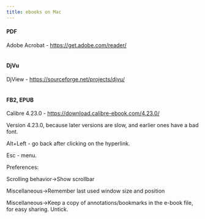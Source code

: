 ```yaml
---
title: ebooks on Mac
---
```


#### PDF

Adobe Acrobat - <https://get.adobe.com/reader/>
<br><br>

#### DjVu

DjView - <https://sourceforge.net/projects/djvu/>
<br><br>

#### FB2, EPUB

Calibre 4.23.0 - <https://download.calibre-ebook.com/4.23.0/>

Version 4.23.0, because later versions are slow, and earlier ones have a bad font.

Alt+Left - go back after clicking on the hyperlink.

Esc - menu.

Preferences:

Scrolling behavior->Show scrollbar

Miscellaneous->Remember last used window size and position

Miscellaneous->Keep a copy of annotations/bookmarks in the e-book file, for easy sharing. Untick.